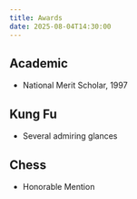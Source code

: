 ```yaml
---
title: Awards
date: 2025-08-04T14:30:00
---
```


## Academic
- National Merit Scholar, 1997 

## Kung Fu
- Several admiring glances

## Chess
- Honorable Mention
